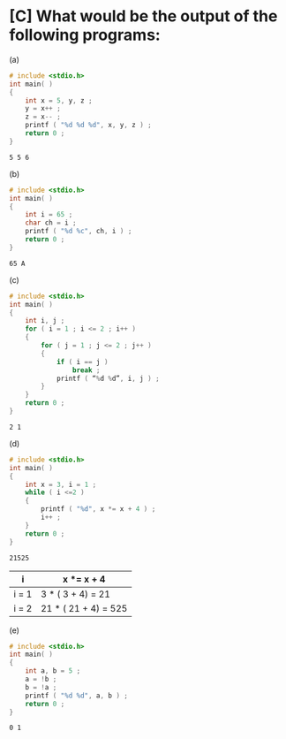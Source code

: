 # [C] What would be the output of the following programs:

(a)

````c
# include <stdio.h>
int main( )
{
    int x = 5, y, z ;
    y = x++ ;
    z = x-- ;
    printf ( "%d %d %d", x, y, z ) ;
    return 0 ;
}
````

````
5 5 6
````

(b)

````c
# include <stdio.h>
int main( )
{
    int i = 65 ;
    char ch = i ;
    printf ( "%d %c", ch, i ) ;
    return 0 ;
}
````

````
65 A
````

(c)

````c
# include <stdio.h>
int main( )
{
    int i, j ;
    for ( i = 1 ; i <= 2 ; i++ )
    {
        for ( j = 1 ; j <= 2 ; j++ )
        {
            if ( i == j )
            	break ;
            printf ( “%d %d”, i, j ) ;
        }
    }
    return 0 ;
}
````

````
2 1
````

(d)

````c
# include <stdio.h>
int main( )
{
    int x = 3, i = 1 ;
    while ( i <=2 )
    {
        printf ( "%d", x *= x + 4 ) ;
        i++ ;
    }
    return 0 ;
}
````

````
21525
````

| i     | x *= x + 4                    |
| ----- | -------------------- |
| i = 1 | 3 * ( 3 + 4) = 21    |
| i = 2 | 21 * ( 21 + 4) = 525 |

(e)

````c
# include <stdio.h>
int main( )
{
    int a, b = 5 ;
    a = !b ;
    b = !a ;
    printf ( "%d %d", a, b ) ;
    return 0 ;
}
````

````
0 1
````

